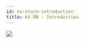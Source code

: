 ```yaml
---
id: kv-store-introduction
title: KV DB - Introduction
---
```


[![](https://j.gifs.com/6XZwvl.gif)](https://bee.fairos.io/files/94a5d957a90b52be9eab73d61c7c3f5a68848d42c5266c25d7b056bb3871d9ce)
